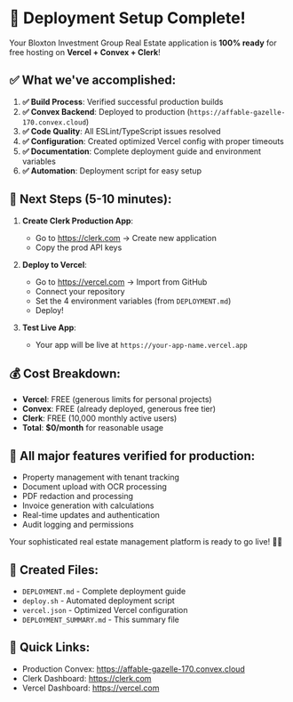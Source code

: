 # 🎉 Deployment Setup Complete!

Your Bloxton Investment Group Real Estate application is **100% ready** for free hosting on **Vercel + Convex + Clerk**! 

## ✅ What we've accomplished:

1. **✅ Build Process**: Verified successful production builds
2. **✅ Convex Backend**: Deployed to production (`https://affable-gazelle-170.convex.cloud`)
3. **✅ Code Quality**: All ESLint/TypeScript issues resolved 
4. **✅ Configuration**: Created optimized Vercel config with proper timeouts
5. **✅ Documentation**: Complete deployment guide and environment variables
6. **✅ Automation**: Deployment script for easy setup

## 🚀 Next Steps (5-10 minutes):

1. **Create Clerk Production App**:
   - Go to https://clerk.com → Create new application
   - Copy the prod API keys

2. **Deploy to Vercel**:
   - Go to https://vercel.com → Import from GitHub
   - Connect your repository
   - Set the 4 environment variables (from `DEPLOYMENT.md`)
   - Deploy!

3. **Test Live App**:
   - Your app will be live at `https://your-app-name.vercel.app`

## 💰 Cost Breakdown:
- **Vercel**: FREE (generous limits for personal projects)
- **Convex**: FREE (already deployed, generous free tier)  
- **Clerk**: FREE (10,000 monthly active users)
- **Total**: **$0/month** for reasonable usage

## 🔧 All major features verified for production:
- Property management with tenant tracking
- Document upload with OCR processing
- PDF redaction and processing
- Invoice generation with calculations
- Real-time updates and authentication
- Audit logging and permissions

Your sophisticated real estate management platform is ready to go live! 🏢✨

## 📁 Created Files:
- `DEPLOYMENT.md` - Complete deployment guide
- `deploy.sh` - Automated deployment script
- `vercel.json` - Optimized Vercel configuration
- `DEPLOYMENT_SUMMARY.md` - This summary file

## 🔗 Quick Links:
- Production Convex: https://affable-gazelle-170.convex.cloud
- Clerk Dashboard: https://clerk.com
- Vercel Dashboard: https://vercel.com
